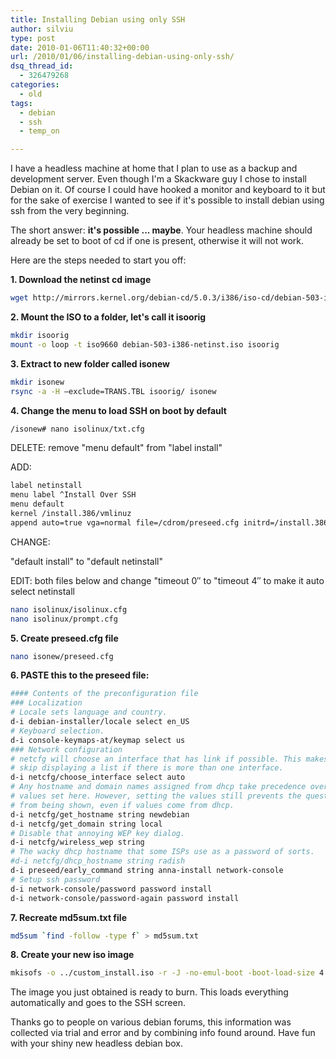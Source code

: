 ```yaml
---
title: Installing Debian using only SSH
author: silviu
type: post
date: 2010-01-06T11:40:32+00:00
url: /2010/01/06/installing-debian-using-only-ssh/
dsq_thread_id:
  - 326479268
categories:
  - old
tags:
  - debian
  - ssh
  - temp_on

---
```

I have a headless machine at home that I plan to use as a backup and development server. Even though I'm a Skackware guy I chose to install Debian on it. Of course I could have hooked a monitor and keyboard to it but for the sake of exercise I wanted to see if it's possible to install debian using ssh from the very beginning.

The short answer: **it's possible ... maybe**. Your headless machine should already be set to boot of cd if one is present, otherwise it will not work.

Here are the steps needed to start you off:

**1. Download the netinst cd image**

```bash
wget http://mirrors.kernel.org/debian-cd/5.0.3/i386/iso-cd/debian-503-i386-netinst.iso
```

**2. Mount the ISO to a folder, let's call it isoorig**

```bash
mkdir isoorig
mount -o loop -t iso9660 debian-503-i386-netinst.iso isoorig
```

**3. Extract to new folder called isonew**

```bash
mkdir isonew
rsync -a -H –exclude=TRANS.TBL isoorig/ isonew
```

**4. Change the menu to load SSH on boot by default**

```bash
/isonew# nano isolinux/txt.cfg
```

DELETE:
remove "menu default" from "label install"

ADD:

```bash
label netinstall
menu label ^Install Over SSH
menu default
kernel /install.386/vmlinuz
append auto=true vga=normal file=/cdrom/preseed.cfg initrd=/install.386/initrd.gz locale=en_US console-keymaps-at/keymap=us
```

CHANGE:

"default install" to "default netinstall"

EDIT: both files below and change "timeout 0″ to "timeout 4″ to make it auto select netinstall

```bash
nano isolinux/isolinux.cfg
nano isolinux/prompt.cfg
```

**5. Create preseed.cfg file**

```bash
nano isonew/preseed.cfg
```

**6. PASTE this to the preseed file:**

```bash
#### Contents of the preconfiguration file
### Localization
# Locale sets language and country.
d-i debian-installer/locale select en_US
# Keyboard selection.
d-i console-keymaps-at/keymap select us
### Network configuration
# netcfg will choose an interface that has link if possible. This makes it
# skip displaying a list if there is more than one interface.
d-i netcfg/choose_interface select auto
# Any hostname and domain names assigned from dhcp take precedence over
# values set here. However, setting the values still prevents the questions
# from being shown, even if values come from dhcp.
d-i netcfg/get_hostname string newdebian
d-i netcfg/get_domain string local
# Disable that annoying WEP key dialog.
d-i netcfg/wireless_wep string
# The wacky dhcp hostname that some ISPs use as a password of sorts.
#d-i netcfg/dhcp_hostname string radish
d-i preseed/early_command string anna-install network-console
# Setup ssh password
d-i network-console/password password install
d-i network-console/password-again password install
```

**7. Recreate md5sum.txt file**

```bash
md5sum `find -follow -type f` > md5sum.txt
```

**8. Create your new iso image**

```bash
mkisofs -o ../custom_install.iso -r -J -no-emul-boot -boot-load-size 4 -boot-info-table -b isolinux/isolinux.bin -c isolinux/boot.cat ../isonew
```

The image you just obtained is ready to burn. This loads everything automatically and goes to the SSH screen.

Thanks go to people on various debian forums, this information was collected via trial and error and by combining info found around. Have fun with your shiny new headless debian box.